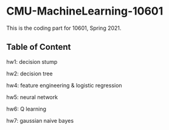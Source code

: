 # CMU-MachineLearning-10601
This is the coding part for 10601, Spring 2021. 

## Table of Content
hw1: decision stump

hw2: decision tree

hw4: feature engineering & logistic regression

hw5: neural network

hw6: Q learning

hw7: gaussian naive bayes

